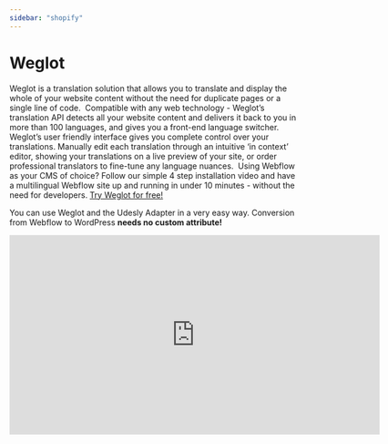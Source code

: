 ```yaml
---
sidebar: "shopify"
---
```


# Weglot

Weglot is a translation solution that allows you to translate and display the whole of your website content without the need for duplicate pages or a single line of code.
​
Compatible with any web technology - Weglot’s translation API detects all your website content and delivers it back to you in more than 100 languages, and gives you a front-end language switcher.
​
Weglot’s user friendly interface gives you complete control over your translations. Manually edit each translation through an intuitive ‘in context’ editor, showing your translations on a live preview of your site, or order professional translators to fine-tune any language nuances.
​
Using Webflow as your CMS of choice? Follow our simple 4 step installation video and have a multilingual Webflow site up and running in under 10 minutes - without the need for developers. [Try Weglot for free!](https://weglot.com/?fp_ref=udesly)
​

You can use Weglot and the Udesly Adapter in a very easy way. Conversion from Webflow to WordPress **needs no custom attribute!**
​
​

<iframe width="650" height="350" src="https://www.youtube.com/embed/elLi7Ztnd8s" frameborder="0" allow="accelerometer; autoplay; encrypted-media; gyroscope; picture-in-picture" allowfullscreen></iframe>
